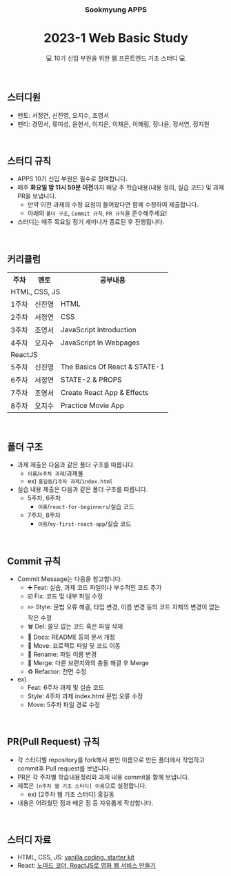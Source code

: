 <div align="center">

### Sookmyung APPS
# 2023-1 Web Basic Study
💻 10기 신입 부원을 위한 웹 프론트엔드 기초 스터디 💻

</div>
<br>

## 스터디원
- 멘토: 서정연, 신진영, 오지수, 조영서
- 멘티: 경민서, 류미성, 윤현서, 이지은, 이채은, 이해림, 정나윤, 정서연, 정지원

<br>

## 스터디 규칙
- APPS 10기 신입 부원은 필수로 참여합니다.
- 매주 **화요일 밤 11시 59분 이전**까지 해당 주 학습내용(내용 정리, 실습 코드) 및 과제 PR을 보냅니다.
  - 만약 이전 과제의 수정 요청이 들어왔다면 함께 수정하여 제출합니다.
  - 아래의 `폴더 구조`, `Commit 규칙`, `PR 규칙`을 준수해주세요!
- 스터디는 매주 목요일 정기 세미나가 종료된 후 진행됩니다.

<br>

## 커리큘럼

<table>
  <tr>
    <th>주차</th>
    <th>멘토</th>
    <th>공부내용</th>
  </tr>
  <tr>
    <td colspan="3">HTML, CSS, JS</td>
  </tr>
  <tr>
    <td>1주차</td>
    <td>신진영</td>
    <td>HTML</td>
  </tr>
  <tr>
    <td>2주차</td>
    <td>서정연</td>
    <td>CSS</td>
  </tr>
  <tr>
    <td>3주차</td>
    <td>조영서</td>
    <td>JavaScript Introduction</td>
  </tr>
  <tr>
    <td>4주차</td>
    <td>오지수</td>
    <td>JavaScript In Webpages</td>
  </tr>
  <tr>
    <td colspan="3">ReactJS</td>
  </tr>
  <tr>
    <td>5주차</td>
    <td>신진영</td>
    <td>The Basics Of React & STATE-1</td>
  </tr>
  <tr>
    <td>6주차</td>
    <td>서정연</td>
    <td>STATE-2 & PROPS</td>
  </tr>
  <tr>
    <td>7주차</td>
    <td>조영서</td>
    <td>Create React App & Effects</td>
  </tr>
  <tr>
    <td>8주차</td>
    <td>오지수</td>
    <td>Practice Movie App</td>
  </tr>
</table>

<br>

## 폴더 구조
- 과제 제출은 다음과 같은 폴더 구조를 따릅니다.
  - `이름`/`n주차 과제`/과제물
  - ex) `홍길동`/`1주차 과제`/`index.html`
- 실습 내용 제출은 다음과 같은 폴더 구조를 따릅니다.
  - 5주차, 6주차
    - `이름`/`react-for-beginners`/실습 코드
  - 7주차, 8주차
    - `이름`/`my-first-react-app`/실습 코드

<br>

## Commit 규칙
- Commit Message는 다음을 참고합니다.
    - ➕ Feat: 실습, 과제 코드 파일이나 부수적인 코드 추가
    - ☑️ Fix: 코드 및 내부 파일 수정
    - ✏️ Style: 문법 오류 해결, 타입 변경, 이름 변경 등의 코드 자체의 변경이 없는 작은 수정
    - 🗑️ Del: 쓸모 없는 코드 혹은 파일 삭제
    - 📝 Docs: README 등의 문서 개정
    - 🚚 Move: 프로젝트 파일 및 코드 이동
    - 📛 Rename: 파일 이름 변경
    - 🔀 Merge: 다른 브랜치와의 충돌 해결 후 Merge
    - ♻️ Refactor: 전면 수정
- ex)
  - Feat: 6주차 과제 및 실습 코드
  - Style: 4주차 과제 index.html 문법 오류 수정
  - Move: 5주차 파일 경로 수정

<br>

## PR(Pull Request) 규칙
- 각 스터디별 repository를 fork해서 본인 이름으로 만든 폴더에서 작업하고 commit후 Pull request를 보냅니다.
- PR은 각 주차별 학습내용정리와 과제 내용 commit을 함께 보냅니다.
- 제목은 `[n주차 웹 기초 스터디] 이름`으로 설정합니다.
  - ex) [2주차 웹 기초 스터디] 홍길동
- 내용은 어려웠던 점과 배운 점 등 자유롭게 작성합니다.

<br>

## 스터디 자료
- HTML, CSS, JS: [vanilla coding. starter kit](https://book.vanillacoding.co/starter-kit/)
- React: [노마드 코더, ReactJS로 영화 웹 서비스 만들기](https://nomadcoders.co/react-for-beginners/lobby)

